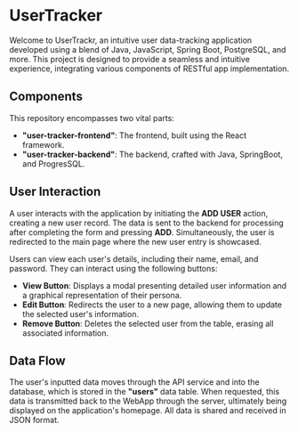 # UserTracker

Welcome to UserTrackr, an intuitive user data-tracking application developed using a blend of Java, JavaScript, Spring Boot, PostgreSQL, and more. This project is designed to provide a seamless and intuitive experience, integrating various components of RESTful app implementation.

## Components

This repository encompasses two vital parts:
- **"user-tracker-frontend"**: The frontend, built using the React framework.
- **"user-tracker-backend"**: The backend, crafted with Java, SpringBoot, and ProgresSQL.

## User Interaction

A user interacts with the application by initiating the **ADD USER** action, creating a new user record. The data is sent to the backend for processing after completing the form and pressing **ADD**. Simultaneously, the user is redirected to the main page where the new user entry is showcased.

Users can view each user's details, including their name, email, and password. They can interact using the following buttons:

- **View Button**: Displays a modal presenting detailed user information and a graphical representation of their persona.
- **Edit Button**: Redirects the user to a new page, allowing them to update the selected user's information.
- **Remove Button**: Deletes the selected user from the table, erasing all associated information.

## Data Flow

The user's inputted data moves through the API service and into the database, which is stored in the **"users"** data table. When requested, this data is transmitted back to the WebApp through the server, ultimately being displayed on the application's homepage. All data is shared and received in JSON format.
